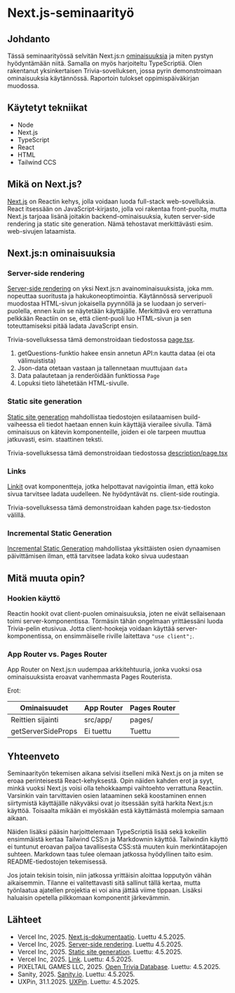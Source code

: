 # Next.js-seminaarityö

## Johdanto

Tässä seminaarityössä selvitän Next.js:n [ominaisuuksia](https://www.uxpin.com/studio/blog/nextjs-vs-react/) ja miten pystyn hyödyntämään niitä. Samalla on myös harjoiteltu TypeScriptiä. Olen rakentanut yksinkertaisen Trivia-sovelluksen, jossa pyrin demonstroimaan ominaisuuksia käytännössä. Raportoin tulokset oppimispäiväkirjan muodossa.

## Käytetyt tekniikat

- Node
- Next.js
- TypeScript
- React
- HTML
- Tailwind CCS

## Mikä on Next.js?

[Next.js](https://nextjs.org/docs) on Reactin kehys, jolla voidaan luoda full-stack web-sovelluksia. React itsessään on JavaScript-kirjasto, jolla voi rakentaa front-puolta, mutta Next.js tarjoaa lisänä joitakin backend-ominaisuuksia, kuten server-side rendering ja static site generation. Nämä tehostavat merkittävästi esim. web-sivujen lataamista.

## Next.js:n ominaisuuksia

### Server-side rendering

[Server-side rendering](https://nextjs.org/docs/pages/building-your-application/rendering/server-side-rendering) on yksi Next.js:n avainominaisuuksista, joka mm. nopeuttaa suoritusta ja hakukoneoptimointia. Käytännössä serveripuoli muodostaa HTML-sivun jokaisella pyynnöllä ja se luodaan jo serveri-puolella, ennen kuin se näytetään käyttäjälle. Merkittävä ero verrattuna pelkkään Reactiin on se, että client-puoli luo HTML-sivun ja sen toteuttamiseksi pitää ladata JavaScript ensin.

Trivia-sovelluksessa tämä demonstroidaan tiedostossa [page.tsx](src/app/page.tsx).

1. getQuestions-funktio hakee ensin annetun API:n kautta dataa (ei ota välimuistista)
2. Json-data otetaan vastaan ja tallennetaan muuttujaan `data`
3. Data palautetaan ja renderöidään funktiossa `Page`
4. Lopuksi tieto lähetetään HTML-sivulle.

### Static site generation

[Static site generation](https://nextjs.org/docs/pages/building-your-application/rendering/static-site-generation) mahdollistaa tiedostojen esilataamisen build-vaiheessa eli tiedot haetaan ennen kuin käyttäjä vierailee sivulla. Tämä ominaisuus on kätevin komponenteille, joiden ei ole tarpeen muuttua jatkuvasti, esim. staattinen teksti.

Trivia-sovelluksessa tämä demonstroidaan tiedostossa [description/page.tsx](src/app/description/page.tsx)

### Links

[Linkit](https://nextjs.org/docs/pages/api-reference/components/link) ovat komponentteja, jotka helpottavat navigointia ilman, että koko sivua tarvitsee ladata uudelleen. Ne hyödyntävät ns. client-side routingia.

Trivia-sovelluksessa tämä demonstroidaan kahden page.tsx-tiedoston välillä.

### Incremental Static Generation

[Incremental Static Generation](https://www.sanity.io/glossary/incremental-static-regeneration) mahdollistaa yksittäisten osien dynaamisen päivittämisen ilman, että tarvitsee ladata koko sivua uudestaan

## Mitä muuta opin?

### Hookien käyttö

Reactin hookit ovat client-puolen ominaisuuksia, joten ne eivät sellaisenaan toimi server-komponentissa. Törmäsin tähän ongelmaan yrittäessäni luoda Trivia-pelin etusivua. Jotta client-hookeja voidaan käyttää server-komponentissa, on ensimmäiselle riville laitettava `"use client";`.

### App Router vs. Pages Router

App Router on Next.js:n uudempaa arkkitehtuuria, jonka vuoksi osa ominaisuuksista eroavat vanhemmasta Pages Routerista.

Erot:

| Ominaisuudet       | App Router | Pages Router |
|--------------      |------------|--------------|
| Reittien sijainti  | src/app/   | pages/       |
| getServerSideProps | Ei tuettu  | Tuettu       |

## Yhteenveto

Seminaarityön tekemisen aikana selvisi itselleni mikä Next.js on ja miten se eroaa perinteisestä React-kehyksestä. Opin näiden kahden erot ja syyt, minkä vuoksi Next.js voisi olla tehokkaampi vaihtoehto verrattuna Reactiin. Varsinkin vain tarvittavien osien lataaminen sekä koostaminen ennen siirtymistä käyttäjälle näkyväksi ovat jo itsessään syitä harkita Next.js:n käyttöä. Toisaalta mikään ei myöskään estä käyttämästä molempia samaan aikaan.

Näiden lisäksi pääsin harjoittelemaan TypeScriptiä lisää sekä kokeilin ensimmäistä kertaa Tailwind CSS:n ja Markdownin käyttöä. Tailwindin käyttö ei tuntunut eroavan paljoa tavallisesta CSS:stä muuten kuin merkintätapojen suhteen. Markdown taas tulee olemaan jatkossa hyödyllinen taito esim. README-tiedostojen tekemisessä.

Jos jotain tekisin toisin, niin jatkossa yrittäisin aloittaa lopputyön vähän aikaisemmin. Tilanne ei valitettavasti sitä sallinut tällä kertaa, mutta työnlaatua ajatellen projektia ei voi aina jättää viime tippaan. Lisäksi haluaisin opetella pilkkomaan komponentit järkevämmin.

## Lähteet

- Vercel Inc, 2025. [Next.js-dokumentaatio](https://nextjs.org/docs). Luettu 4.5.2025.
- Vercel Inc, 2025. [Server-side rendering](https://nextjs.org/docs/pages/building-your-application/rendering/server-side-rendering). Luettu 4.5.2025.
- Vercel Inc, 2025. [Static site generation](https://nextjs.org/docs/pages/building-your-application/rendering/static-site-generation). Luettu: 4.5.2025.
- Vercel Inc, 2025. [Link](https://nextjs.org/docs/pages/api-reference/components/link). Luettu: 4.5.2025.
- PIXELTAIL GAMES LLC, 2025. [Open Trivia Database](https://opentdb.com/api_config.php). Luettu: 4.5.2025.
- Sanity, 2025. [Sanity.io](https://www.sanity.io/glossary/next-js). Luettu: 4.5.2025.
- UXPin, 31.1.2025. [UXPin](https://www.uxpin.com/studio/blog/nextjs-vs-react/). Luettu: 4.5.2025.